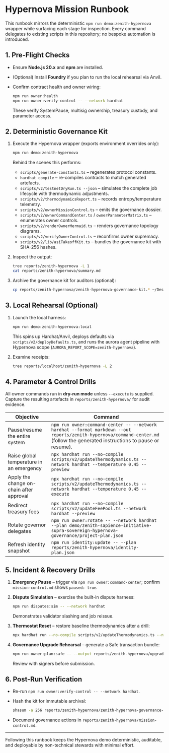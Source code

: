 # Hypernova Mission Runbook

This runbook mirrors the deterministic `npm run demo:zenith-hypernova` wrapper while
surfacing each stage for inspection. Every command delegates to existing scripts in this
repository; no bespoke automation is introduced.

## 1. Pre-Flight Checks

- Ensure **Node.js 20.x** and **npm** are installed.
- (Optional) Install **Foundry** if you plan to run the local rehearsal via Anvil.
- Confirm contract health and owner wiring:

  ```bash
  npm run owner:health
  npm run owner:verify-control -- --network hardhat
  ```

  These verify SystemPause, multisig ownership, treasury custody, and parameter access.

## 2. Deterministic Governance Kit

1. Execute the Hypernova wrapper (exports environment overrides only):

   ```bash
   npm run demo:zenith-hypernova
   ```

   Behind the scenes this performs:

   - `scripts/generate-constants.ts` – regenerates protocol constants.
   - `hardhat compile` – re-compiles contracts to match generated artefacts.
   - `scripts/v2/testnetDryRun.ts --json` – simulates the complete job lifecycle with
     thermodynamic adjustments.
   - `scripts/v2/thermodynamicsReport.ts` – records entropy/temperature telemetry.
   - `scripts/v2/ownerMissionControl.ts` – emits the governance dossier.
   - `scripts/v2/ownerCommandCenter.ts` / `ownerParameterMatrix.ts` – enumerates owner
     controls.
   - `scripts/v2/renderOwnerMermaid.ts` – renders governance topology diagrams.
   - `scripts/v2/verifyOwnerControl.ts` – reconfirms owner supremacy.
   - `scripts/v2/lib/asiTakeoffKit.ts` – bundles the governance kit with SHA-256 hashes.

2. Inspect the output:

   ```bash
   tree reports/zenith-hypernova -L 1
   cat reports/zenith-hypernova/summary.md
   ```

3. Archive the governance kit for auditors (optional):

   ```bash
   cp reports/zenith-hypernova/zenith-hypernova-governance-kit.* ~/Desktop/
   ```

## 3. Local Rehearsal (Optional)

1. Launch the local harness:

   ```bash
   npm run demo:zenith-hypernova:local
   ```

   This spins up Hardhat/Anvil, deploys defaults via `scripts/v2/deployDefaults.ts`, and
   runs the aurora agent pipeline with Hypernova scope (`AURORA_REPORT_SCOPE=zenith-hypernova`).

2. Examine receipts:

   ```bash
   tree reports/localhost/zenith-hypernova -L 2
   ```

## 4. Parameter & Control Drills

All owner commands run in **dry-run mode** unless `--execute` is supplied. Capture the
resulting artefacts in `reports/zenith-hypernova/` for audit evidence.

| Objective | Command |
| --- | --- |
| Pause/resume the entire system | `npm run owner:command-center -- --network hardhat --format markdown --out reports/zenith-hypernova/command-center.md` (follow the generated instructions to pause or resume). |
| Raise global temperature in an emergency | `npx hardhat run --no-compile scripts/v2/updateThermodynamics.ts --network hardhat --temperature 0.45 --preview` |
| Apply the change on-chain after approval | `npx hardhat run --no-compile scripts/v2/updateThermodynamics.ts --network hardhat --temperature 0.45 --execute` |
| Redirect treasury fees | `npx hardhat run --no-compile scripts/v2/updateFeePool.ts --network hardhat --preview` |
| Rotate governor delegates | `npm run owner:rotate -- --network hardhat --plan demo/zenith-sapience-initiative-supra-sovereign-hypernova-governance/project-plan.json` |
| Refresh identity snapshot | `npm run identity:update -- --plan reports/zenith-hypernova/identity-plan.json` |

## 5. Incident & Recovery Drills

1. **Emergency Pause** – trigger via `npm run owner:command-center`; confirm
   `mission-control.md` shows `paused: true`.
2. **Dispute Simulation** – exercise the built-in dispute harness:

   ```bash
   npm run disputes:sim -- --network hardhat
   ```

   Demonstrates validator slashing and job reissue.
3. **Thermostat Reset** – restore baseline thermodynamics after a drill:

   ```bash
   npx hardhat run --no-compile scripts/v2/updateThermodynamics.ts --network hardhat --load config/thermodynamics.json
   ```
4. **Governance Upgrade Rehearsal** – generate a Safe transaction bundle:

   ```bash
   npm run owner:plan:safe -- --output reports/zenith-hypernova/upgrade-plan.json
   ```

   Review with signers before submission.

## 6. Post-Run Verification

- Re-run `npm run owner:verify-control -- --network hardhat`.
- Hash the kit for immutable archival:

  ```bash
  shasum -a 256 reports/zenith-hypernova/zenith-hypernova-governance-kit.json
  ```

- Document governance actions in `reports/zenith-hypernova/mission-control.md`.

---

Following this runbook keeps the Hypernova demo deterministic, auditable, and deployable
by non-technical stewards with minimal effort.
